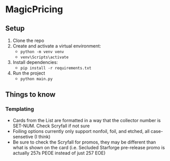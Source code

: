 # MagicPricing

## Setup

1. Clone the repo
2. Create and activate a virtual environment:
   - `python -m venv venv`
   - `venv\Scripts\activate`
3. Install dependencies: 
   - `pip install -r requirements.txt`
4. Run the project 
   - `python main.py`


## Things to know
### Templating
* Cards from the List are formatted in a way that the collector number is SET-NUM. Check Scryfall if not sure
* Foiling options currently only support nonfoil, foil, and etched, all case-sensetive (I think)
* Be sure to check the Scryfall for promos, they may be different than what is shown on the card (i.e. Secluded Starforge pre-release promo is actually 257s PEOE instead of just 257 EOE)